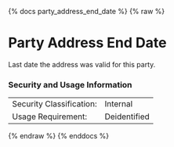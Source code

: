 {% docs party_address_end_date %}
{% raw %}

<a name="party_address_end_date"></a>
# Party Address End Date
Last date the address was valid for this party.

### Security and Usage Information
|     |     |
| --- | --- |
| Security Classification: | Internal |
| Usage Requirement:       | Deidentified |

{% endraw %}
{% enddocs %}